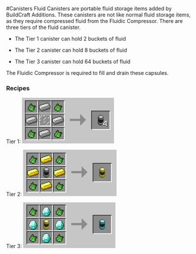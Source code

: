 #Canisters
Fluid Canisters are portable fluid storage items added by BuildCraft Additions. These canisters are not like normal fluid storage items, as they require compressed fluid from the Fluidic Compressor. There are three tiers of the fluid canister. 

+ The Tier 1 canister can hold 2 buckets of fluid

+ The Tier 2 canister can hold 8 buckets of fluid

+ The Tier 3 canister can hold 64 buckets of fluid 

The Fluidic Compressor is required to fill and drain these capsules.

### Recipes
Tier 1: ![Lava Coil](../img/Blocks/FluidicCompressor/ironrecipe.png)

Tier 2: ![Lava Coil](../img/Blocks/FluidicCompressor/goldrecipe.png)

Tier 3: ![Lava Coil](../img/Blocks/FluidicCompressor/diamondrecipe.png)

